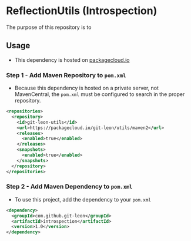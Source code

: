 # ReflectionUtils (Introspection)
The purpose of this repository is to

## Usage
* This dependency is hosted on [packagecloud.io](https://packagecloud.io/git-leon/utils/packages/)

### Step 1 - Add Maven Repository to `pom.xml`
* Because this dependency is hosted on a private server, not MavenCentral, the `pom.xml` must be configured to search in the proper repository.

```xml
<repositories>
  <repository>
    <id>git-leon-utils</id>
    <url>https://packagecloud.io/git-leon/utils/maven2</url>
    <releases>
      <enabled>true</enabled>
    </releases>
    <snapshots>
      <enabled>true</enabled>
    </snapshots>
  </repository>
</repositories>
```

### Step 2 - Add Maven Dependency to `pom.xml`
* To use this project, add the dependency to your `pom.xml`

```xml
<dependency>
  <groupId>com.github.git-leon</groupId>
  <artifactId>introspection</artifactId>
  <version>1.0</version>
</dependency>
```
